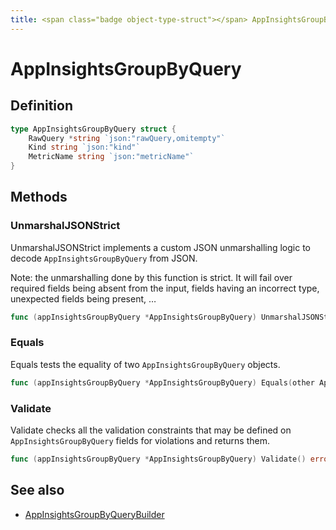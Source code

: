 ```yaml
---
title: <span class="badge object-type-struct"></span> AppInsightsGroupByQuery
---
```

# <span class="badge object-type-struct"></span> AppInsightsGroupByQuery

## Definition

```go
type AppInsightsGroupByQuery struct {
    RawQuery *string `json:"rawQuery,omitempty"`
    Kind string `json:"kind"`
    MetricName string `json:"metricName"`
}
```
## Methods

### <span class="badge object-method"></span> UnmarshalJSONStrict

UnmarshalJSONStrict implements a custom JSON unmarshalling logic to decode `AppInsightsGroupByQuery` from JSON.

Note: the unmarshalling done by this function is strict. It will fail over required fields being absent from the input, fields having an incorrect type, unexpected fields being present, …

```go
func (appInsightsGroupByQuery *AppInsightsGroupByQuery) UnmarshalJSONStrict(raw []byte) error
```

### <span class="badge object-method"></span> Equals

Equals tests the equality of two `AppInsightsGroupByQuery` objects.

```go
func (appInsightsGroupByQuery *AppInsightsGroupByQuery) Equals(other AppInsightsGroupByQuery) bool
```

### <span class="badge object-method"></span> Validate

Validate checks all the validation constraints that may be defined on `AppInsightsGroupByQuery` fields for violations and returns them.

```go
func (appInsightsGroupByQuery *AppInsightsGroupByQuery) Validate() error
```

## See also

 * <span class="badge builder"></span> [AppInsightsGroupByQueryBuilder](./builder-AppInsightsGroupByQueryBuilder.md)
